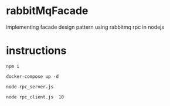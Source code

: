 # rabbitMqFacade

implementing facade design pattern using rabbitmq rpc in nodejs

# instructions

`npm i`

`docker-compose up -d`

`node rpc_server.js`

`node rpc_client.js  10`
